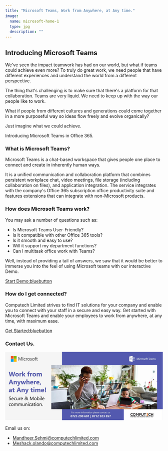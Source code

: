 ```yaml
---
title: "Microsoft Teams, Work from Anywhere, at Any time."
image:
  name: microsoft-home-1
  type: jpg
  description: ""
---
```


## Introducing Microsoft Teams 

We've seen the impact teamwork has had on our world, but what if teams could achieve even more? To truly do great work, we need people that have different experiences and understand the world from a different perspective.

The thing that's challenging is to make sure that there's a platform for that collaboration. Teams are very liquid. We need to keep up with the way our people like to work.

What if people from different cultures and generations could come together in a more purposeful way so ideas flow freely and evolve organically?

Just imagine what we could achieve.

Introducing Microsoft Teams in Office 365. 

### What is Microsoft Teams? 

Microsoft Teams is a chat-based workspace that gives people one place to connect and create in inherently human ways.

It is a unified communication and collaboration platform that combines persistent workplace chat, video meetings, file storage (including collaboration on files), and application integration. The service integrates with the company's Office 365 subscription office productivity suite and features extensions that can integrate with non-Microsoft products. 

### How does Microsoft Teams work? 

You may ask a number of questions such as:

- Is Microsoft Teams User-Friendly?
- Is it compatible with other Office 365 tools?
- Is it smooth and easy to use?
- Will it support my department functions?
- Can I multitask office work with Teams?

Well, instead of providing a tail of answers, we saw that it would be better to immerse you into the feel of using Microsoft teams with our interactive Demo.

[Start Demo:bluebutton](https://teamsdemo.office.com)

### How do I get connected? 

Computech Limited strives to find IT solutions for your company and enable you to connect with your staff in a secure and easy way.
Get started with Microsoft Teams and enable your employees to work from anywhere, at any time, with maximum ease.

[Get Started:bluebutton](https://forms.office.com/Pages/ResponsePage.aspx?id=DQSIkWdsW0yxEjajBLZtrQAAAAAAAAAAAANAAeDJVYhUMU1aVjYwOTlSTUtCQTg3M0xDOFY3TEVQUS4u&fbclid=IwAR0rd4N2UG-nnVfhXL0LzdyhMEtgS_YgZgW1-hTggwGnBQoAb_wqYBfpI9s)

### Contact Us.

[![](/assets/news/microsoft-eams-footer-1.jpg)](tel:+254725290601)

Email us on:
-  [Mandheer.Sehmi@computechlimited.com](mailto:Mandheer.Sehmi@computechlimited.com) 
- [Meshack.olando@computechlimited.com](mailto:Meshack.olando@computechlimited.com)

